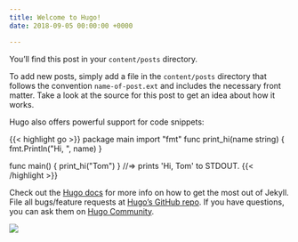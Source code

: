 ```yaml
---
title: Welcome to Hugo!
date: 2018-09-05 00:00:00 +0000

---
```

You’ll find  this post in your `content/posts` directory.

To add new posts, simply add a file in the `content/posts` directory that follows the convention `name-of-post.ext` and includes the necessary front matter. Take a look at the source for this post to get an idea about how it works.

Hugo also offers powerful support for code snippets:

{{< highlight go >}}
package main
import "fmt"
func print_hi(name string) {
fmt.Println("Hi, ", name)
}

func main() {
print_hi("Tom")
}
//=> prints 'Hi, Tom' to STDOUT.
{{< /highlight >}}

Check out the [Hugo docs](https://gohugo.io/documentation/) for more info on how to get the most out of Jekyll. File all bugs/feature requests at [Hugo’s GitHub repo](https://github.com/gohugoio/hugo). If you have questions, you can ask them on [Hugo Community](https://discourse.gohugo.io/).

![](https://res.cloudinary.com/rustycloud/image/upload/v1536364610/jackolantern.png)